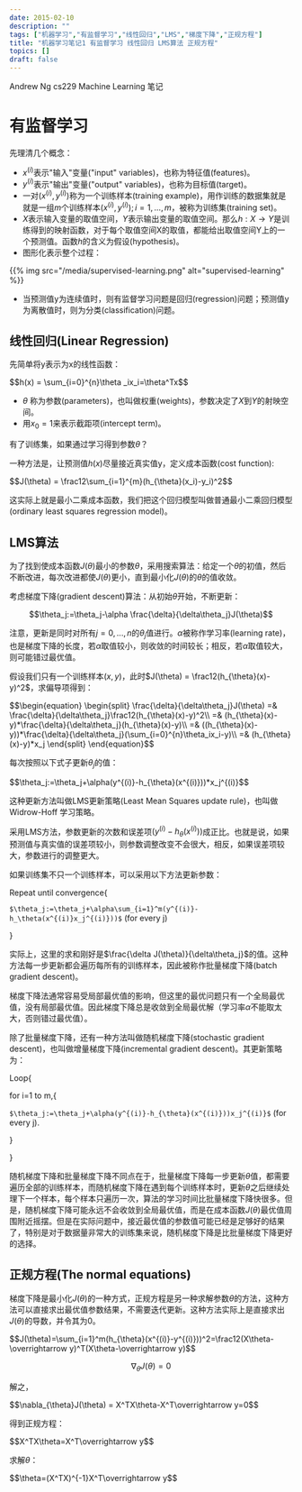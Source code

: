 ```yaml
---
date: 2015-02-10
description: ""
tags: ["机器学习","有监督学习","线性回归","LMS","梯度下降","正规方程"]
title: "机器学习笔记1 有监督学习 线性回归 LMS算法 正规方程"
topics: []
draft: false
---
```

Andrew Ng cs229 Machine Learning 笔记

# 有监督学习

先理清几个概念：

* $x^{(i)}$表示"输入"变量("input" variables)，也称为特征值(features)。
* $y^{(i)}$表示"输出"变量("output" variables)，也称为目标值(target)。
* 一对$(x^{(i)},y^{(i)})$称为一个训练样本(training example)，用作训练的数据集就是就是一组$m$个训练样本${(x^{(i)},y^{(i)});i=1,...,m}$，被称为训练集(training set)。
* $X$表示输入变量的取值空间，$Y$表示输出变量的取值空间。那么$h:X \rightarrow Y$是训练得到的映射函数，对于每个取值空间X的取值，都能给出取值空间Y上的一个预测值。函数$h$的含义为假设(hypothesis)。
* 图形化表示整个过程：

<!--more-->
{{% img src="/media/supervised-learning.png" alt="supervised-learning" %}}


* 当预测值y为连续值时，则有监督学习问题是回归(regression)问题；预测值y为离散值时，则为分类(classification)问题。

## 线性回归(Linear Regression)

先简单将y表示为x的线性函数：

<div>
$$h(x) = \sum_{i=0}^{n}\theta _ix_i=\theta^Tx$$
</div>

* $\theta$ 称为参数(parameters)，也叫做权重(weights)，参数决定了$X$到$Y$的射映空间。
* 用$x_0=1$来表示截距项(intercept term)。

有了训练集，如果通过学习得到参数$\theta$？

一种方法是，让预测值$h(x)$尽量接近真实值y，定义成本函数(cost function):

<div>
$$J(\theta) = \frac12\sum_{i=1}^{m}(h_{\theta}(x_i)-y_i)^2$$
</div>

这实际上就是最小二乘成本函数，我们把这个回归模型叫做普通最小二乘回归模型(ordinary least squares regression model)。

## LMS算法

为了找到使成本函数$J(\theta)$最小的参数$\theta$，采用搜索算法：给定一个$\theta$的初值，然后不断改进，每次改进都使$J(\theta)$更小，直到最小化$J(\theta)$的$\theta$的值收敛。

考虑梯度下降(gradient descent)算法：从初始$\theta$开始，不断更新：

$$\theta_j:=\theta_j-\alpha \frac{\delta}{\delta\theta_j}J(\theta)$$

注意，更新是同时对所有$j=0,...,n$的$\theta_j$值进行。$\alpha$被称作学习率(learning rate)，也是梯度下降的长度，若$\alpha$取值较小，则收敛的时间较长；相反，若$\alpha$取值较大，则可能错过最优值。

假设我们只有一个训练样本$(x,y)$，此时$J(\theta) = \frac12(h_{\theta}(x)-y)^2$，求偏导项得到：

<div>
$$\begin{equation}
\begin{split}
\frac{\delta}{\delta\theta_j}J(\theta) =& \frac{\delta}{\delta\theta_j}\frac12(h_{\theta}(x)-y)^2\\
=& (h_{\theta}(x)-y)*\frac{\delta}{\delta\theta_j}(h_{\theta}(x)-y)\\
=& ((h_{\theta}(x)-y))*\frac{\delta}{\delta\theta_j}(\sum_{i=0}^{n}\theta_ix_i-y)\\
=& (h_{\theta}(x)-y)*x_j
\end{split}
\end{equation}$$
</div>

每次按照以下式子更新$\theta_j$的值：

<div>
$$\theta_j:=\theta_j+\alpha(y^{(i)}-h_{\theta}(x^{(i)}))*x_j^{(i)}$$
</div>

这种更新方法叫做LMS更新策略(Least Mean Squares update rule)，也叫做Widrow-Hoff 学习策略。

采用LMS方法，参数更新的次数和误差项$(y^{(i)}-h_{\theta}(x^{(i)}))$成正比。也就是说，如果预测值与真实值的误差项较小，则参数调整改变不会很大，相反，如果误差项较大，参数进行的调整更大。

如果训练集不只一个训练样本，可以采用以下方法更新参数：


Repeat until convergence{

`$\theta_j:=\theta_j+\alpha\sum_{i=1}^m(y^{(i)}-h_\theta(x^{(i)}x_j^{(i)}))$` (for every j)

}


实际上，这里的求和刚好是$\frac{\delta J(\theta)}{\delta\theta_j}$的值。这种方法每一步更新都会遍历每所有的训练样本，因此被称作批量梯度下降(batch gradient descent)。

梯度下降法通常容易受局部最优值的影响，但这里的最优问题只有一个全局最优值，没有局部最优值。因此梯度下降总是收敛到全局最优解（学习率$\alpha$不能取太大，否则错过最优值）。

除了批量梯度下降，还有一种方法叫做随机梯度下降(stochastic gradient descent)，也叫做增量梯度下降(incremental gradient descent)。其更新策略为：


Loop{

for i=1 to m,{

`$\theta_j:=\theta_j+\alpha(y^{(i)}-h_{\theta}(x^{(i)}))x_j^{(i)}$` (for every j).

}

}

        
随机梯度下降和批量梯度下降不同点在于，批量梯度下降每一步更新$\theta$值，都需要遍历全部的训练样本，而随机梯度下降在遇到每个训练样本时，更新$\theta$之后继续处理下一个样本，每个样本只遍历一次，算法的学习时间比批量梯度下降快很多。但是，随机梯度下降可能永远不会收敛到全局最优值，而是在成本函数$J(\theta)$最优值周围附近摇摆。但是在实际问题中，接近最优值的参数值可能已经是足够好的结果了，特别是对于数据量非常大的训练集来说，随机梯度下降是比批量梯度下降更好的选择。

## 正规方程(The normal equations)

梯度下降是最小化$J(\theta)$的一种方式，正规方程是另一种求解参数$\theta$的方法，这种方法可以直接求出最优值参数结果，不需要迭代更新。这种方法实际上是直接求出$J(\theta)$的导数，并令其为0。

<div>
$$J(\theta)=\sum_{i=1}^m(h_{\theta}(x^{(i)}-y^{(i)}))^2=\frac12(X\theta-\overrightarrow y)^T(X\theta-\overrightarrow y)$$

$$\nabla_{\theta}J(\theta)=0$$ 
</div>

解之，

<div>
$$\nabla_{\theta}J(\theta) = X^TX\theta-X^T\overrightarrow y=0$$
</div>

得到正规方程：

<div>
$$X^TX\theta=X^T\overrightarrow y$$
</div>

求解$\theta$：

<div>
$$\theta=(X^TX)^{-1}X^T\overrightarrow y$$
</div>

